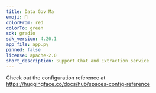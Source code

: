 ```yaml
---
title: Data Gov Ma
emoji: 🏢
colorFrom: red
colorTo: green
sdk: gradio
sdk_version: 4.20.1
app_file: app.py
pinned: false
license: apache-2.0
short_description: Support Chat and Extraction service
---
```


Check out the configuration reference at https://huggingface.co/docs/hub/spaces-config-reference